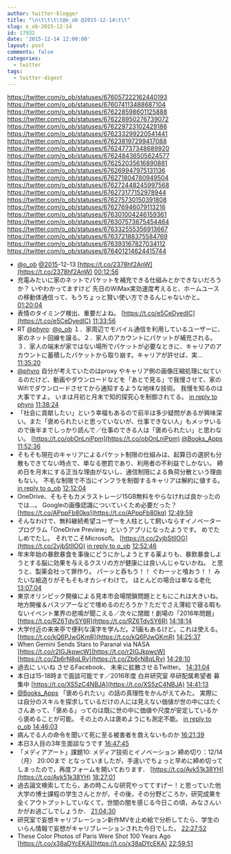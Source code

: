 ```yaml
---
author: twitter-blogger
title: "\n\t\t\t\t@o_ob @2015-12-14\t\t"
slug: o_ob-2015-12-14
id: 17932
date: '2015-12-14 12:00:00'
layout: post
comments: false
categories:
  - twitter
tags:
  - twitter-digest
---
```


https://twitter.com/o_ob/statuses/676057222162440193 https://twitter.com/o_ob/statuses/676074113488687104 https://twitter.com/o_ob/statuses/676228598601125888 https://twitter.com/o_ob/statuses/676228950276739072 https://twitter.com/o_ob/statuses/676229723102429186 https://twitter.com/o_ob/statuses/676233299220541441 https://twitter.com/o_ob/statuses/676238197299417088 https://twitter.com/o_ob/statuses/676247737348689920 https://twitter.com/o_ob/statuses/676248436505624577 https://twitter.com/o_ob/statuses/676252035616890881 https://twitter.com/o_ob/statuses/676269947975131136 https://twitter.com/o_ob/statuses/676271804780949504 https://twitter.com/o_ob/statuses/676272448245997568 https://twitter.com/o_ob/statuses/676273177152978944 https://twitter.com/o_ob/statuses/676275730150391808 https://twitter.com/o_ob/statuses/676276946079113216 https://twitter.com/o_ob/statuses/676301004246159361 https://twitter.com/o_ob/statuses/676307573675454464 https://twitter.com/o_ob/statuses/676332555356913667 https://twitter.com/o_ob/statuses/676372188375584769 https://twitter.com/o_ob/statuses/676393167827034112 https://twitter.com/o_ob/statuses/676401214624415744  

*   [@o_ob](https://twitter.com/o_ob) [@2015](https://twitter.com/2015)-12-13 [https://t.co/2378hf2AnW](https://t.co/2378hf2AnW) [00:12:56](https://twitter.com/o_ob/statuses/676057222162440193)
*   充電みたいに家のネットでパケットを補充できる仕組みとかできないだろうか？ いやわかってますけど 先日のWiMax実効速度考えると、ホームユースの移動体通信って、もうちょっと賢い使い方できるんじゃないかと。 [01:20:04](https://twitter.com/o_ob/statuses/676074113488687104)
*   表情のタイミング検出、重要だよね。 [https://t.co/e5CeDyedIC](https://t.co/e5CeDyedIC) [11:33:56](https://twitter.com/o_ob/statuses/676228598601125888)
*   RT [@phyro](https://twitter.com/phyro): [@o_ob](https://twitter.com/o_ob) １．家周辺でモバイル通信を利用しているユーザーに、家のネット回線を譲る。２．家人のアカウントにパケットが補充される。３．家人の端末が家ではない場所でパケットが必要なときに、キャリアのアカウントに蓄積したパケットから取り崩す。キャリアが許せば、実… [11:35:20](https://twitter.com/o_ob/statuses/676228950276739072)
*   [@phyro](https://twitter.com/phyro) 自分が考えていたのはproxy やキャリア側の画像圧縮処理に似ているのだけど、動画やダウンロードなどを「あとで見る」で我慢させて、家のWifiでダウンロードさせてから通知するような地味な技術。 我慢を知るのは大事ですよ。 いまは月初と月末で知的探究心を制御されてる。 [in reply to phyro](https://twitter.com/phyro/statuses/676104446460354560) [11:38:24](https://twitter.com/o_ob/statuses/676229723102429186)
*   「社会に貢献したい」という幸福もあるので前半は多少疑問があるが興味深い。また「褒められたいと思っていないが、仕事できない人」もメッサいるので後半までしっかり読んで／仕事のできる人は「褒められたい」と思わない。 [https://t.co/obOnLniPpm](https://t.co/obOnLniPpm) [@Books_Apps](https://twitter.com/Books_Apps) [11:52:36](https://twitter.com/o_ob/statuses/676233299220541441)
*   そもそも現在のキャリアによるパケット制限の仕組みは、起算日の選択も分散もできてない時点で、単なる懲罰であり、利用者の不利益でしかない。 締め日を月末にする正当な理由がないし、通信制限による負荷分散という理由もない。 不毛な制限で不当にインフラを制御するキャリアは解約に値する。 [in reply to o_ob](https://twitter.com/o_ob/statuses/676229723102429186) [12:12:04](https://twitter.com/o_ob/statuses/676238197299417088)
*   OneDrive、そもそもカメラストレージ15GB無料をやらなければ良かったのでは...。 Googleの画像認識についていくため必要だった？ [https://t.co/APppFb80kq](https://t.co/APppFb80kq) [12:49:59](https://twitter.com/o_ob/statuses/676247737348689920)
*   そんなわけで、無料継続希望ユーザーを人柱として飼いならすイノベータープログラム「OneDrive Preview」というアプリになったようです。 めでたしめでたし。 それでこそMicrosoft。 [https://t.co/2vjbStIlOG](https://t.co/2vjbStIlOG) [in reply to o_ob](https://twitter.com/o_ob/statuses/676247737348689920) [12:52:46](https://twitter.com/o_ob/statuses/676248436505624577)
*   年末年始の暴飲暴食を事後にどうにかしようとする薬よりも、暴飲暴食しようとする脳に効果を与えるクスリの方が健康には良いんじゃないかね。 と思うと、製薬会社って罪作り。 パーッと呑もう！！ ぐわーッと喰おう！！ みたいな絵造りがそもそもオカシイわけで。 ほとんどの場合は単なる老化 [13:07:04](https://twitter.com/o_ob/statuses/676252035616890881)
*   東京オリンピック開催による見本市会場閉鎖問題とともにこれは大きいね。地方開催＆バスツアーなどで埋めるのだろうか？ただでさえ薄給で寝る暇もないイベント業界の悲鳴が聞こえる／次々に閉館！劇場の「2016年問題」 [https://t.co/RZ6TdvSY6R](https://t.co/RZ6TdvSY6R) [14:18:14](https://twitter.com/o_ob/statuses/676269947975131136)
*   大学付近の来来亭で便利な漢字を学んだ。21画もあるけど。これは使える。 [https://t.co/kQ6PJwGKmR](https://t.co/kQ6PJwGKmR) [14:25:37](https://twitter.com/o_ob/statuses/676271804780949504)
*   When Gemini Sends Stars to Paranal via NASA [https://t.co/r2IGJkpwcW](https://t.co/r2IGJkpwcW) [https://t.co/Zb6rN8qLRv](https://t.co/Zb6rN8qLRv) [14:28:10](https://twitter.com/o_ob/statuses/676272448245997568)
*   過去に いいね させるFacebook、 未来に拡散させるTwitter。 [14:31:04](https://twitter.com/o_ob/statuses/676273177152978944)
*   本日は15-18時まで面談可能です／2016年度 白井研究室 卒研配属希望者 募集中 [https://t.co/XS5zC4NBJA](https://t.co/XS5zC4NBJA) [14:41:13](https://twitter.com/o_ob/statuses/676275730150391808)
*   [@Books_Apps](https://twitter.com/Books_Apps) 「褒められたい」の話の真理性をかんがえてみた。 実際には自分のスキルを探求しているだけの人には見えない価値が世の中にはたくさんあって、「褒める」ってのは既に世の中に価値や尺度が安定しているから褒めることが可能。 その上の人は褒めようにも測定不能。 [in reply to o_ob](https://twitter.com/o_ob/statuses/676233299220541441) [14:46:03](https://twitter.com/o_ob/statuses/676276946079113216)
*   病んでる人の命令を聞いて死に至る被害者を救えないものか [16:21:39](https://twitter.com/o_ob/statuses/676301004246159361)
*   本日3人目の3年生面談なうです [16:47:45](https://twitter.com/o_ob/statuses/676307573675454464)
*   「メディアアート」課題10: メディア技術とイノベーション 締め切り：12/14（月） 20:00まで となっていましたが，手違いでちょっと早めに締め切ってしまったので，再度フォームを開いております． [https://t.co/Avk51k38YH](https://t.co/Avk51k38YH) [18:27:01](https://twitter.com/o_ob/statuses/676332555356913667)
*   過去論文検索してたら，あの時こんな研究やっててすげー！と思っていた他大学の博士課程の学生さんとかが，その後，その分野どころか，研究成果を全くアウトプットしていなくて，世間の闇を感じる今日この頃，みなさんいかがお過ごしでしょうか． [21:04:30](https://twitter.com/o_ob/statuses/676372188375584769)
*   研究室で妄想キャリブレーション新作MVを止め絵で分析してたら、学生のいらん情報で妄想がキャリブレーションされた今日でした。 [22:27:52](https://twitter.com/o_ob/statuses/676393167827034112)
*   These Color Photos of Paris Were Shot 100 Years Ago [https://t.co/x38aDYcEKA](https://t.co/x38aDYcEKA) [22:59:51](https://twitter.com/o_ob/statuses/676401214624415744)